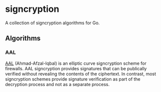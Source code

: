 # signcryption

A collection of signcryption algorithms for Go.

## Algorithms

### AAL

[AAL](http://ieeexplore.ieee.org/document/6725326/)
(Ahmad-Afzal-Iqbal) is an elliptic curve signcryption scheme for
firewalls. AAL signcryption provides signatures that can be publically
verified without revealing the contents of the ciphertext. In
contrast, most signcryption schemes provide signature verification as
part of the decryption process and not as a separate process.
